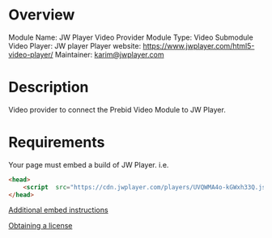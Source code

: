# Overview

Module Name: JW Player Video Provider
Module Type: Video Submodule
Video Player: JW player
Player website: https://www.jwplayer.com/html5-video-player/
Maintainer: karim@jwplayer.com

# Description

Video provider to connect the Prebid Video Module to JW Player.

# Requirements

Your page must embed a build of JW Player. 
i.e.
```html
<head> 
    <script  src="https://cdn.jwplayer.com/players/UVQWMA4o-kGWxh33Q.js"></script>
</head>
```

[Additional embed instructions](https://docs.jwplayer.com/platform/docs/players-get-started)

[Obtaining a license](https://info.jwplayer.com/contact-us/) 
